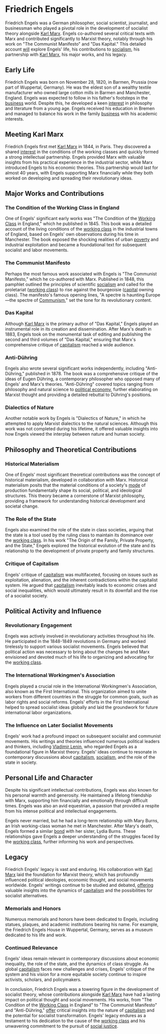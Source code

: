 # Friedrich Engels

Friedrich Engels was a German philosopher, social scientist, journalist, and businessman who played a pivotal role in the development of socialist theory alongside [Karl Marx](../k/karl_marx.md). Engels co-authored several critical texts with Marx and contributed significantly to Marxist theory, notably through his work on "The Communist Manifesto" and "Das Kapital." This detailed account [will](../w/will.md) explore Engels' life, his contributions to [socialism](../s/socialism.md), his partnership with [Karl Marx](../k/karl_marx.md), his major works, and his legacy.

## Early Life

Friedrich Engels was born on November 28, 1820, in Barmen, Prussia (now part of Wuppertal, Germany). He was the eldest son of a wealthy textile manufacturer who owned large cotton mills in Barmen and Manchester, England. Engels was expected to follow in his father's footsteps in the [business](../b/business.md) world. Despite this, he developed a keen [interest](../i/interest.md) in philosophy and literature from a young age. Engels received his education in Bremen and managed to balance his work in the family [business](../b/business.md) with his academic interests.

## Meeting Karl Marx

Friedrich Engels first met [Karl Marx](../k/karl_marx.md) in 1844, in Paris. They discovered a shared [interest](../i/interest.md) in the conditions of the working classes and quickly formed a strong intellectual partnership. Engels provided Marx with valuable insights from his practical experience in the industrial sector, while Marx introduced Engels to his economic theories. This partnership would last for almost 40 years, with Engels supporting Marx financially while they both worked on developing and spreading their revolutionary ideas.

## Major Works and Contributions

### The Condition of the Working Class in England

One of Engels' significant early works was "The Condition of the [Working Class](../w/working_class.md) in England," which he published in 1845. This book was a detailed account of the living conditions of the [working class](../w/working_class.md) in the industrial towns of England, based on Engels' own observations during his time in Manchester. The book exposed the shocking realities of urban [poverty](../p/poverty.md) and industrial exploitation and became a foundational text for subsequent socialist and labor movements.

### The Communist Manifesto

Perhaps the most famous work associated with Engels is "The Communist Manifesto," which he co-authored with Marx. Published in 1848, this pamphlet outlined the principles of scientific [socialism](../s/socialism.md) and called for the proletariat ([working class](../w/working_class.md)) to rise against the bourgeoisie ([capital](../c/capital.md) owning class). The manifesto's famous opening lines, "A spectre is haunting Europe—the spectre of [Communism](../c/communism.md)," set the tone for its revolutionary content.

### Das Kapital

Although [Karl Marx](../k/karl_marx.md) is the primary author of "Das Kapital," Engels played an instrumental role in its creation and dissemination. After Marx's death in 1883, Engels took on the monumental task of editing and publishing the second and third volumes of "Das Kapital," ensuring that Marx's comprehensive critique of [capitalism](../c/capitalism.md) reached a wide audience.

### Anti-Dühring

Engels also wrote several significant works independently, including "Anti-Dühring," published in 1878. The book was a comprehensive critique of the ideas of Eugen Dühring, a contemporary philosopher who opposed many of Engels' and Marx's theories. "Anti-Dühring" covered topics ranging from philosophy and natural science to [political economy](../p/political_economy.md), further elaborating on Marxist thought and providing a detailed rebuttal to Dühring's positions.

### Dialectics of Nature

Another notable work by Engels is "Dialectics of Nature," in which he attempted to apply Marxist dialectics to the natural sciences. Although this work was not completed during his lifetime, it offered valuable insights into how Engels viewed the interplay between nature and human society.

## Philosophy and Theoretical Contributions

### Historical Materialism

One of Engels' most significant theoretical contributions was the concept of historical materialism, developed in collaboration with Marx. Historical materialism posits that the material conditions of a society's [mode](../m/mode.md) of production fundamentally shape its social, political, and ideological structures. This theory became a cornerstone of Marxist philosophy, providing a framework for understanding historical development and societal change.

### The Role of the State

Engels also examined the role of the state in class societies, arguing that the state is a tool used by the ruling class to maintain its dominance over the [working class](../w/working_class.md). In his work "The Origin of the Family, Private Property, and the State," Engels explored the historical evolution of the state and its relationship to the development of private property and family structures.

### Critique of Capitalism

Engels' critique of [capitalism](../c/capitalism.md) was multifaceted, focusing on issues such as exploitation, alienation, and the inherent contradictions within the capitalist system. He argued that [capitalism](../c/capitalism.md) inevitably leads to economic crises and social inequalities, which would ultimately result in its downfall and the rise of a socialist society.

## Political Activity and Influence

### Revolutionary Engagement

Engels was actively involved in revolutionary activities throughout his life. He participated in the 1848-1849 revolutions in Germany and worked tirelessly to support various socialist movements. Engels believed that political action was necessary to bring about the changes he and Marx envisioned and devoted much of his life to organizing and advocating for the [working class](../w/working_class.md).

### The International Workingmen's Association

Engels played a crucial role in the International Workingmen's Association, also known as the First International. This organization aimed to unite workers from different countries in the struggle for common goals, such as labor rights and social reforms. Engels' efforts in the First International helped to spread socialist ideas globally and laid the groundwork for future international labor organizations.

### The Influence on Later Socialist Movements

Engels' work had a profound impact on subsequent socialist and communist movements. His writings and theories influenced numerous political leaders and thinkers, including [Vladimir Lenin](../v/vladimir_lenin.md), who regarded Engels as a foundational figure in Marxist theory. Engels' ideas continue to resonate in contemporary discussions about [capitalism](../c/capitalism.md), [socialism](../s/socialism.md), and the role of the state in society.

## Personal Life and Character

Despite his significant intellectual contributions, Engels was also known for his personal warmth and generosity. He maintained a lifelong friendship with Marx, supporting him financially and emotionally through difficult times. Engels was also an avid equestrian, a passion that provided a respite from his intense political and intellectual engagements.

Engels never married, but he had a long-term relationship with Mary Burns, an Irish working-class woman he met in Manchester. After Mary's death, Engels formed a similar [bond](../b/bond.md) with her sister, Lydia Burns. These relationships gave Engels a deeper understanding of the struggles faced by the [working class](../w/working_class.md), further informing his work and perspectives.

## Legacy

Friedrich Engels' legacy is vast and enduring. His collaboration with [Karl Marx](../k/karl_marx.md) laid the foundation for Marxist theory, which has profoundly influenced political ideologies, economic thought, and social movements worldwide. Engels' writings continue to be studied and debated, [offering](../o/offering.md) valuable insights into the dynamics of [capitalism](../c/capitalism.md) and the possibilities for socialist alternatives.

### Memorials and Honors

Numerous memorials and honors have been dedicated to Engels, including statues, plaques, and academic institutions bearing his name. For example, the Friedrich Engels House in Wuppertal, Germany, serves as a museum dedicated to his life and work.

### Continued Relevance

Engels' ideas remain relevant in contemporary discussions about economic inequality, the role of the state, and the dynamics of class struggle. As global [capitalism](../c/capitalism.md) faces new challenges and crises, Engels' critique of the system and his vision for a more equitable society continue to inspire activists, scholars, and policymakers.

In conclusion, Friedrich Engels was a towering figure in the development of socialist theory, whose contributions alongside [Karl Marx](../k/karl_marx.md) have had a lasting impact on political thought and social movements. His works, from "The Condition of the [Working Class](../w/working_class.md) in England" to "The Communist Manifesto" and "Anti-Dühring," [offer](../o/offer.md) critical insights into the nature of [capitalism](../c/capitalism.md) and the potential for socialist transformation. Engels' legacy endures as a testament to his dedication to the cause of the [working class](../w/working_class.md) and his unwavering commitment to the pursuit of [social justice](../s/social_justice.md).
